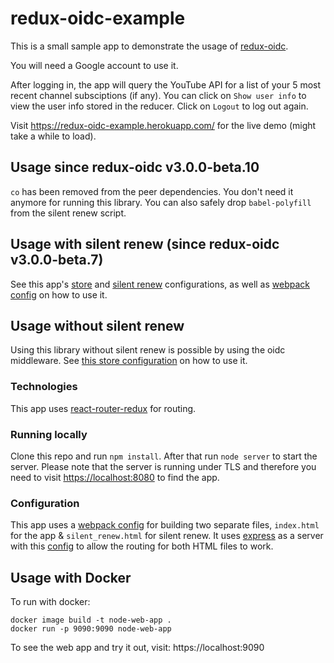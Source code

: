 # redux-oidc-example

This is a small sample app to demonstrate the usage of [redux-oidc](https://github.com/maxmantz/redux-oidc).

You will need a Google account to use it.

After logging in, the app will query the YouTube API for a list of your 5 most recent channel subsciptions (if any).
You can click on `Show user info` to view the user info stored in the reducer.
Click on `Logout` to log out again.

Visit <https://redux-oidc-example.herokuapp.com/> for the live demo (might take a while to load).

## Usage since redux-oidc v3.0.0-beta.10
`co` has been removed from the peer dependencies. You don't need it anymore for running this library. You can also safely drop `babel-polyfill` from the silent renew script.

## Usage with silent renew (since redux-oidc v3.0.0-beta.7)
See this app's [store](https://github.com/maxmantz/redux-oidc-example/blob/master/src/store.js) and [silent renew](https://github.com/maxmantz/redux-oidc-example/blob/master/silent_renew/index.js) configurations, as well as [webpack config](https://github.com/maxmantz/redux-oidc-example/blob/master/webpack.config.js) on how to use it.

## Usage without silent renew
Using this library without silent renew is possible by using the oidc middleware. See [this store configuration](https://github.com/maxmantz/redux-oidc-example/blob/master/src/storeWithoutSilentRenew.js) on how to use it.

### Technologies
This app uses [react-router-redux](https://github.com/reactjs/react-router-redux) for routing.

### Running locally
Clone this repo and run `npm install`.
After that run `node server` to start the server.
Please note that the server is running under TLS and therefore you need to visit [https://localhost:8080](https://localhost:8080) to find the app.

### Configuration
This app uses a [webpack config](webpack.config.js) for building two separate files, `index.html` for the app & `silent_renew.html` for silent renew. It uses [express](https://github.com/expressjs/express) as a server with this [config](server.prod.js) to allow the routing for both HTML files to work.

## Usage with Docker

To run with docker:

```
docker image build -t node-web-app .
docker run -p 9090:9090 node-web-app
```

To see the web app and try it out, visit: https://localhost:9090
